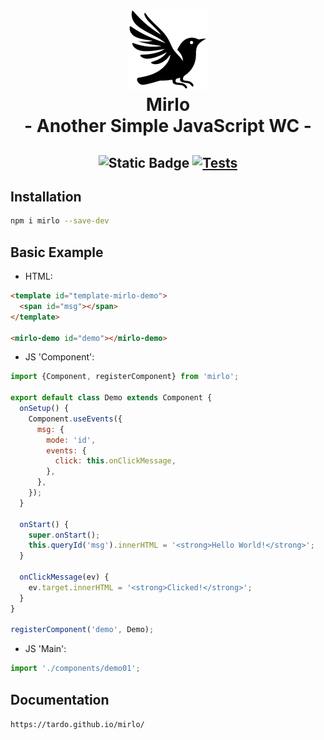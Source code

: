 <h1 align="center">
  <img src="mirlo.png" />
  <div>Mirlo</div>
  <div>- Another Simple JavaScript WC -</div>
</h1>

<h2 align="center">

![Static Badge](https://img.shields.io/badge/JSDoc-Page-33A2FF?link=https%3A%2F%2Ftardo.github.io%2Fmirlo%2F)
[![Tests](https://github.com/Tardo/mirlo/actions/workflows/tests.yml/badge.svg)](https://github.com/Tardo/mirlo/actions/workflows/tests.yml)

</h2>

## Installation

```bash
npm i mirlo --save-dev
```

## Basic Example

- HTML:

```html
<template id="template-mirlo-demo">
  <span id="msg"></span>
</template>

<mirlo-demo id="demo"></mirlo-demo>
```

- JS 'Component':

```javascript
import {Component, registerComponent} from 'mirlo';

export default class Demo extends Component {
  onSetup() {
    Component.useEvents({
      msg: {
        mode: 'id',
        events: {
          click: this.onClickMessage,
        },
      },
    });
  }

  onStart() {
    super.onStart();
    this.queryId('msg').innerHTML = '<strong>Hello World!</strong>';
  }

  onClickMessage(ev) {
    ev.target.innerHTML = '<strong>Clicked!</strong>';
  }
}

registerComponent('demo', Demo);
```

- JS 'Main':

```javascript
import './components/demo01';
```

## Documentation

`https://tardo.github.io/mirlo/`
